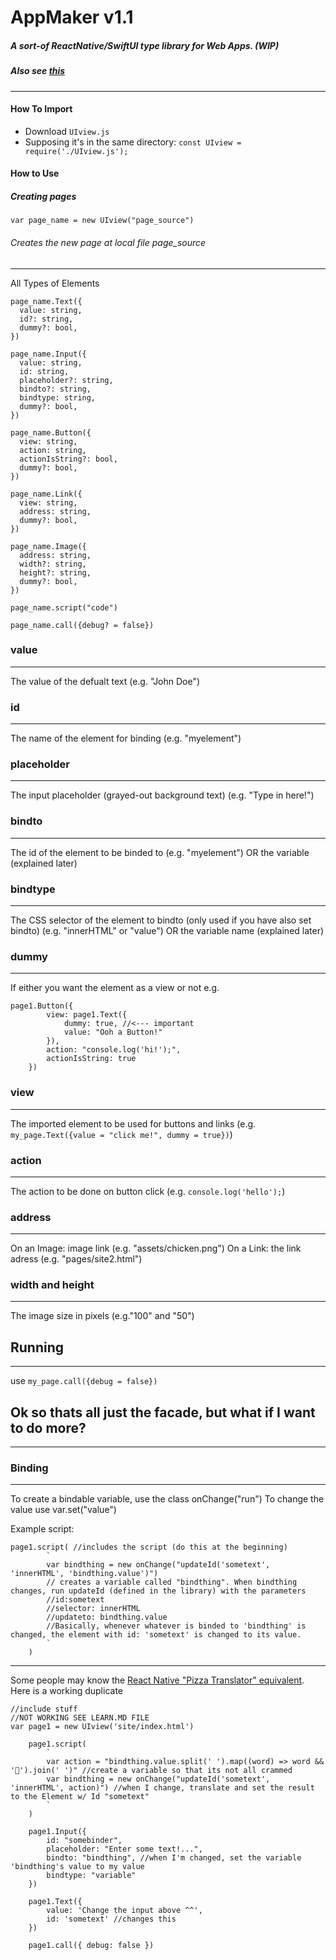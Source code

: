 # AppMaker v1.1
##### A sort-of ReactNative/SwiftUI type library for Web Apps. (WIP)
##### Also see [this](https://github.com/FISHARMNIC/AppMaker/blob/main/Learn.md)
---
#### How To Import
- Download `UIview.js`
- Supposing it's in the same directory: `const UIview = require('./UIview.js');`
#### How to Use
##### Creating pages
``` 
var page_name = new UIview("page_source") 
```
###### Creates the new page at local file page_source
--- 
All Types of Elements
``` 
page_name.Text({
  value: string,
  id?: string,
  dummy?: bool,
})

page_name.Input({
  value: string,
  id: string,
  placeholder?: string,
  bindto?: string,
  bindtype: string,
  dummy?: bool,
})

page_name.Button({
  view: string,
  action: string,
  actionIsString?: bool,
  dummy?: bool,
})

page_name.Link({
  view: string,
  address: string,
  dummy?: bool,
})

page_name.Image({
  address: string,
  width?: string,
  height?: string,
  dummy?: bool,
})

page_name.script("code") 

page_name.call({debug? = false})
```
### value
---
The value of the defualt text (e.g. "John Doe")

### id
---
The name of the element for binding (e.g. "myelement")

### placeholder
---
The input placeholder (grayed-out background text) (e.g. "Type in here!")

### bindto
---
The id of the element to be binded to (e.g. "myelement")
OR the variable (explained later)

### bindtype
---
The CSS selector of the element to bindto (only used if you have also set bindto) (e.g. "innerHTML" or "value")
OR the variable name (explained later)

### dummy
---
If either you want the element as a view or not 
e.g.
```
page1.Button({
        view: page1.Text({
            dummy: true, //<--- important
            value: "Ooh a Button!" 
        }),
        action: "console.log('hi!');",
        actionIsString: true
    })
```
### view
---
The imported element to be used for buttons and links (e.g. `my_page.Text({value = "click me!", dummy = true})`)

### action
---
The action to be done on button click (e.g. `console.log('hello');`)

### address
---
On an Image: image link (e.g. "assets/chicken.png")
On a Link: the link adress (e.g. "pages/site2.html")

### width and height
---
The image size in pixels (e.g."100" and "50")

## Running
---
use `my_page.call({debug = false})`

## Ok so thats all just the facade, but what if I want to do more?
---
### Binding
---
To create a bindable variable, use the class onChange("run")
To change the value use var.set("value")

Example script:
```
page1.script( //includes the script (do this at the beginning)
        `
        var bindthing = new onChange("updateId('sometext', 'innerHTML', 'bindthing.value')")
        // creates a variable called "bindthing". When bindthing changes, run updateId (defined in the library) with the parameters
        //id:sometext
        //selector: innerHTML
        //updateto: bindthing.value
        //Basically, whenever whatever is binded to 'bindthing' is changed, the element with id: 'sometext' is changed to its value.
        `
    )
```
---
Some people may know the [React Native "Pizza Translator" equivalent](https://reactnative.dev/docs/handling-text-input). Here is a working duplicate
```
//include stuff
//NOT WORKING SEE LEARN.MD FILE
var page1 = new UIview('site/index.html')

    page1.script(
        `
        var action = "bindthing.value.split(' ').map((word) => word && '🍕').join(' ')" //create a variable so that its not all crammed
        var bindthing = new onChange("updateId('sometext', 'innerHTML', action)") //when I change, translate and set the result to the Element w/ Id "sometext"
        `
    )

    page1.Input({
        id: "somebinder",
        placeholder: "Enter some text!...",
        bindto: "bindthing", //when I'm changed, set the variable 'bindthing's value to my value
        bindtype: "variable"
    })

    page1.Text({
        value: 'Change the input above ^^',
        id: 'sometext' //changes this
    })

    page1.call({ debug: false })
```

